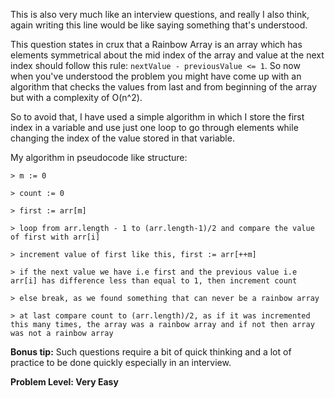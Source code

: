 This is also very much like an interview questions, and really I also think, again writing this line would be like saying something that's understood.

This question states in crux that a Rainbow Array is an array which has elements symmetrical about the mid index of the array and value at the next index should follow this rule: `nextValue - previousValue <= 1`. So now when you've understood the problem you might have come up with an algorithm that checks the values from last and from beginning of the array but with a complexity of O(n^2).

So to avoid that, I have used a simple algorithm in which I store the first index in a variable and use just one loop to go through elements while changing the index of the value stored in that variable.

My algorithm in pseudocode like structure:

```
> m := 0

> count := 0

> first := arr[m]

> loop from arr.length - 1 to (arr.length-1)/2 and compare the value of first with arr[i]

> increment value of first like this, first := arr[++m]

> if the next value we have i.e first and the previous value i.e arr[i] has difference less than equal to 1, then increment count

> else break, as we found something that can never be a rainbow array

> at last compare count to (arr.length)/2, as if it was incremented this many times, the array was a rainbow array and if not then array was not a rainbow array

```

**Bonus tip:** Such questions require a bit of quick thinking and a lot of practice to be done quickly especially in an interview.

**Problem Level: Very Easy**
